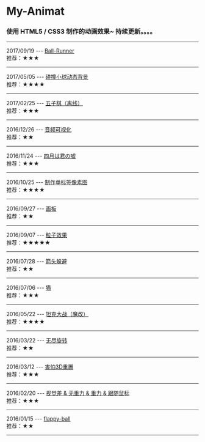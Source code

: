 # My-Animat
### 使用 HTML5 / CSS3 制作的动画效果~ 持续更新。。。。

<hr>

2017/09/19 --- [Ball-Runner](http://nightcatsama.github.io/My-Animat/ball-runner)<br>
推荐：★★★

<hr>

2017/05/05 --- [碰撞小球动态背景](http://nightcatsama.github.io/My-Animat/bead)<br>
推荐：★★★★

<hr>

2017/02/25 --- [五子棋（离线）](http://nightcatsama.github.io/My-Animat/gobang)<br>
推荐：★★★

<hr>

2016/12/26 --- [音频可视化](http://nightcatsama.github.io/My-Animat/rhythm)<br>
推荐：★★

<hr>

2016/11/24 --- [四月は君の嘘](http://nightcatsama.github.io/My-Animat/colors)<br>
推荐：★★★

<hr>

2016/10/25 --- [制作单标签像素图](http://nightcatsama.github.io/My-Animat/pixels)<br>
推荐：★★★★

<hr>

2016/09/27 --- [画板](http://nightcatsama.github.io/My-Animat/palette)<br>
推荐：★★

<hr>

2016/09/07 --- [粒子效果](https://github.com/NightCatSama/My-Animat/particle)<br>
推荐：★★★★★

<hr>

2016/07/28 --- [箭头躲避](http://nightcatsama.github.io/My-Animat/arrow)<br>
推荐：★★

<hr>

2016/07/06 --- [猫](http://nightcatsama.github.io/My-Animat/cat)<br>
推荐：★★★

<hr>

2016/05/22 --- [坦克大战（魔改）](https://github.com/NightCatSama/My-Animat/tank)<br>
推荐：★★★★

<hr>

2016/03/22 --- [无尽旋转](http://nightcatsama.github.io/My-Animat/endless-rotate)<br>
推荐：★★

<hr>

2016/03/12 --- [害怕3D重置](http://nightcatsama.github.io/My-Animat/3d-fear)<br>
推荐：★★★

<hr>

2016/02/20 ---
[视觉差 & 无重力 & 重力 & 跟随鼠标](http://nightcatsama.github.io/My-Animat/index/)<br>
推荐：★★★

<hr>

2016/01/15 --- [flappy-ball](http://nightcatsama.github.io/My-Animat/flappy-ball)<br>
推荐：★★

<hr>
